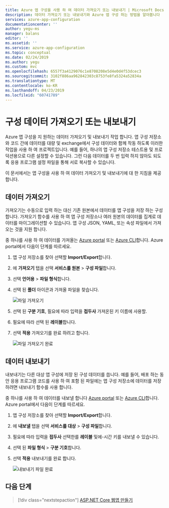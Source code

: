 ```yaml
---
title: Azure 앱 구성을 사용 하 여 데이터 가져오기 또는 내보내기 | Microsoft Docs
description: 데이터 가져오기 또는 내보내기와 Azure 앱 구성 하는 방법을 알아봅니다
services: azure-app-configuration
documentationcenter: ''
author: yegu-ms
manager: balans
editor: ''
ms.assetid: ''
ms.service: azure-app-configuration
ms.topic: conceptual
ms.date: 02/24/2019
ms.author: yegu
ms.custom: mvc
ms.openlocfilehash: 6557f3a4129076c1e8708208e5d4e0d4f53dcec3
ms.sourcegitcommit: 3102f886aa962842303c8753fe8fa5324a52834a
ms.translationtype: MT
ms.contentlocale: ko-KR
ms.lasthandoff: 04/23/2019
ms.locfileid: "60741789"
---
```

# <a name="import-or-export-configuration-data"></a>구성 데이터 가져오기 또는 내보내기

Azure 앱 구성을 지 원하는 데이터 가져오기 및 내보내기 작업 합니다. 앱 구성 저장소와 코드 간에 데이터를 대량 및 exchange에서 구성 데이터와 함께 작동 하도록 이러한 작업을 사용 하 여 프로젝트입니다. 예를 들어, 하나의 앱 구성 저장소 테스트용 및 프로덕션용으로 다른 설정할 수 있습니다. 그런 다음 데이터를 두 번 입력 하지 않아도 되도록 응용 프로그램 설정 파일을 통해 서로 복사할 수 있습니다.

이 문서에서는 앱 구성을 사용 하 여 데이터 가져오기 및 내보내기에 대 한 지침을 제공 합니다.

## <a name="import-data"></a>데이터 가져오기

가져오기는 수동으로 입력 하는 대신 기존 원본에서 데이터를 앱 구성을 저장 하는 구성 합니다. 가져오기 함수를 사용 하 여 앱 구성 저장소나 여러 원본의 데이터를 집계로 데이터를 마이그레이션할 수 있습니다. 앱 구성 JSON, YAML, 또는 속성 파일에서 가져오는 것을 지원 합니다.

중 하나를 사용 하 여 데이터를 가져올는 [Azure portal](https://aka.ms/azconfig/portal) 또는 [Azure CLI](./scripts/cli-import.md)합니다. Azure portal에서 다음이 단계를 따르세요.

1. 앱 구성 저장소를 찾아 선택할 **Import/Export**합니다.

2. 에 **가져오기** 탭을 선택 **서비스를 원본** > **구성 파일**합니다.

3. 선택 **언어용** > **파일 형식**합니다.

4. 선택 된 **폴더** 아이콘과 가져올 파일을 찾습니다.

    ![파일 가져오기](./media/import-file.png)

5. 선택 된 **구분 기호**, 필요에 따라 입력을 **접두사** 가져온된 키 이름에 사용할.

6. 필요에 따라 선택 된 **레이블**합니다.

7. 선택 **적용** 가져오기를 완료 하려고 합니다.

    ![파일 가져오기 완료](./media/import-file-complete.png)

## <a name="export-data"></a>데이터 내보내기

내보내기는 다른 대상 앱 구성에 저장 된 구성 데이터를 씁니다. 예를 들어, 배포 하는 동안 응용 프로그램 코드를 사용 하 여 포함 된 파일에는 앱 구성 저장소에 데이터를 저장 하려면 내보내기 함수를 사용 합니다.

중 하나를 사용 하 여 데이터를 내보낼 합니다 [Azure portal](https://aka.ms/azconfig/portal) 또는 [Azure CLI](./scripts/cli-export.md)합니다. Azure portal에서 다음이 단계를 따르세요.

1. 앱 구성 저장소를 찾아 선택할 **Import/Export**합니다.

2. 에 **내보낼** 탭을 선택 **서비스를 대상** > **구성 파일**합니다.

3. 필요에 따라 입력을 **접두사** 선택한를 **레이블** 및에-시간 키를 내보낼 수 있습니다.

4. 선택 된 **파일 형식** > **구분 기호**합니다.

5. 선택 **적용** 내보내기를 완료 합니다.

    ![내보내기 파일 완료](./media/export-file-complete.png)

## <a name="next-steps"></a>다음 단계

> [!div class="nextstepaction"]
> [ASP.NET Core 웹앱 만들기](./quickstart-aspnet-core-app.md)  
